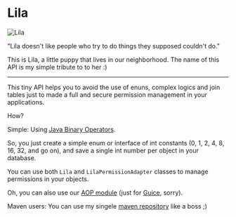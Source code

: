 Lila
====

![Lila](http://02.twitpicproxy.com/photos/full/574935072.jpg)

"Lila doesn't like people who try to do things they supposed couldn't do."

This is Lila, a little puppy that lives in our neighborhood. The name of this API is my simple tribute to to her :)

-----

This tiny API helps you to avoid the use of enuns, complex logics and join tables just to made a full and secure permission management in your applications.

How?

Simple: Using [Java Binary Operators](http://docs.oracle.com/javase/tutorial/java/nutsandbolts/operators.html).

So, you just create a simple enum or interface of int constants (0, 1, 2, 4, 8, 16, 32, and go on), and save a single int number per object in your database.

You can use both `Lila` and `LilaPermissionAdapter` classes to manage permissions in your objects.

Oh, you can also use our [AOP module](https://github.com/caarlos0/lila-aop) (just for [Guice](http://code.google.com/p/google-guice/), sorry).

Maven users: You can use my singele [maven repository](http://caarlos0.github.com/maven) like a boss ;)